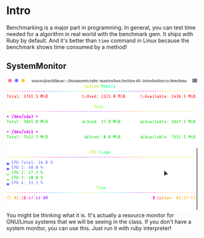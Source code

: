 # Intro
Benchmarking is a major part in programming.
In general, you can test time needed for a algorithm in real world with the benchmark gem.
It ships with Ruby by default. And it's better than `time` command in Linux because the benchmark shows time consumed by a method!

## SystemMonitor
![SystemMonitor](https://github.com/Souravgoswami/ruby-masterclass/blob/master/Section%2040:%20introduction%20to%20Benchmarking/SystemMonitor.png)
You might be thinking what it is. It's actually a resource monitor for GNU/Linux systems that we will be seeing in the class. If you don't have
a system monitor, you can use this. Just run it with ruby interpreter!
